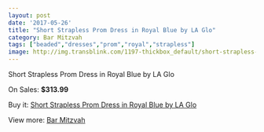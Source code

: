```yaml
---
layout: post
date: '2017-05-26'
title: "Short Strapless Prom Dress in Royal Blue by LA Glo"
category: Bar Mitzvah
tags: ["beaded","dresses","prom","royal","strapless"]
image: http://img.transblink.com/1197-thickbox_default/short-strapless-prom-dress-in-royal-blue-by-la-glo.jpg
---
```

Short Strapless Prom Dress in Royal Blue by LA Glo

On Sales: **$313.99**
<a href="https://www.transblink.com/en/bar-mitzvah/346-short-strapless-prom-dress-in-royal-blue-by-la-glo.html"><amp-img layout="responsive" width="600" height="600" src="//img.transblink.com/1197-thickbox_default/short-strapless-prom-dress-in-royal-blue-by-la-glo.jpg" alt="Short Strapless Prom Dress in Royal Blue by LA Glo 0" /></a>
<a href="https://www.transblink.com/en/bar-mitzvah/346-short-strapless-prom-dress-in-royal-blue-by-la-glo.html"><amp-img layout="responsive" width="600" height="600" src="//img.transblink.com/1200-thickbox_default/short-strapless-prom-dress-in-royal-blue-by-la-glo.jpg" alt="Short Strapless Prom Dress in Royal Blue by LA Glo 1" /></a>
<a href="https://www.transblink.com/en/bar-mitzvah/346-short-strapless-prom-dress-in-royal-blue-by-la-glo.html"><amp-img layout="responsive" width="600" height="600" src="//img.transblink.com/1199-thickbox_default/short-strapless-prom-dress-in-royal-blue-by-la-glo.jpg" alt="Short Strapless Prom Dress in Royal Blue by LA Glo 2" /></a>
<a href="https://www.transblink.com/en/bar-mitzvah/346-short-strapless-prom-dress-in-royal-blue-by-la-glo.html"><amp-img layout="responsive" width="600" height="600" src="//img.transblink.com/1198-thickbox_default/short-strapless-prom-dress-in-royal-blue-by-la-glo.jpg" alt="Short Strapless Prom Dress in Royal Blue by LA Glo 3" /></a>

Buy it: [Short Strapless Prom Dress in Royal Blue by LA Glo](https://www.transblink.com/en/bar-mitzvah/346-short-strapless-prom-dress-in-royal-blue-by-la-glo.html "Short Strapless Prom Dress in Royal Blue by LA Glo")

View more: [Bar Mitzvah](https://www.transblink.com/en/2-bar-mitzvah "Bar Mitzvah")